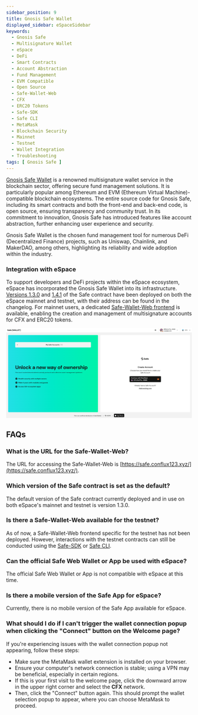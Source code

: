 ```yaml
---
sidebar_position: 9
title: Gnosis Safe Wallet
displayed_sidebar: eSpaceSidebar
keywords:
  - Gnosis Safe
  - Multisignature Wallet
  - eSpace
  - DeFi
  - Smart Contracts
  - Account Abstraction
  - Fund Management
  - EVM Compatible
  - Open Source
  - Safe-Wallet-Web
  - CFX
  - ERC20 Tokens
  - Safe-SDK
  - Safe CLI
  - MetaMask
  - Blockchain Security
  - Mainnet
  - Testnet
  - Wallet Integration
  - Troubleshooting
tags: [ Gnosis Safe ]
---
```


[Gnosis Safe Wallet](https://safe.global/) is a renowned multisignature wallet service in the blockchain sector, offering secure fund management solutions. It is particularly popular among Ethereum and EVM (Ethereum Virtual Machine)-compatible blockchain ecosystems. The entire source code for Gnosis Safe, including its smart contracts and both the front-end and back-end code, is open source, ensuring transparency and community trust. In its commitment to innovation, Gnosis Safe has introduced features like account abstraction, further enhancing user experience and security.

Gnosis Safe Wallet is the chosen fund management tool for numerous DeFi (Decentralized Finance) projects, such as Uniswap, Chainlink, and MakerDAO, among others, highlighting its reliability and wide adoption within the industry.

### Integration with eSpace

To support developers and DeFi projects within the eSpace ecosystem, eSpace has incorporated the Gnosis Safe Wallet into its infrastructure. [Versions 1.3.0](https://github.com/safe-global/safe-smart-account/blob/main/CHANGELOG.md#version-130-libs0) and [1.4.1](https://github.com/safe-global/safe-smart-account/blob/main/CHANGELOG.md#version-141) of the Safe contract have been deployed on both the eSpace mainnet and testnet, with their address can be found in the changelog. For mainnet users, a dedicated [Safe-Wallet-Web frontend](https://safe.conflux123.xyz/) is available, enabling the creation and management of multisignature accounts for CFX and ERC20 tokens.

![](./img/gnosis-safe-web-wallet.png)

## FAQs

### What is the URL for the Safe-Wallet-Web?

The URL for accessing the Safe-Wallet-Web is [https://safe.conflux123.xyz/](https://safe.conflux123.xyz/).

### Which version of the Safe contract is set as the default?

The default version of the Safe contract currently deployed and in use on both eSpace's mainnet and testnet is version 1.3.0.

### Is there a Safe-Wallet-Web available for the testnet?

As of now, a Safe-Wallet-Web frontend specific for the testnet has not been deployed. However, interactions with the testnet contracts can still be conducted using the [Safe-SDK](https://github.com/safe-global/safe-core-sdk) or [Safe CLI](https://github.com/safe-global/safe-cli).

### Can the official Safe Web Wallet or App be used with eSpace?

The official Safe Web Wallet or App is not compatible with eSpace at this time.

### Is there a mobile version of the Safe App for eSpace?

Currently, there is no mobile version of the Safe App available for eSpace.

### What should I do if I can't trigger the wallet connection popup when clicking the "Connect" button on the Welcome page?

If you're experiencing issues with the wallet connection popup not appearing, follow these steps:

- Make sure the MetaMask wallet extension is installed on your browser.
- Ensure your computer's network connection is stable; using a VPN may be beneficial, especially in certain regions.
- If this is your first visit to the welcome page, click the downward arrow in the upper right corner and select the **CFX** network.
- Then, click the "Connect" button again. This should prompt the wallet selection popup to appear, where you can choose MetaMask to proceed.
